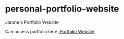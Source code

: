 # personal-portfolio-website
Jarone's Portfolio Website

<p>Can access portfolio here:<a href="https://jcork4real.github.io/personal-portfolio-website/" target="_blank" > Portfolio Website</a></P

